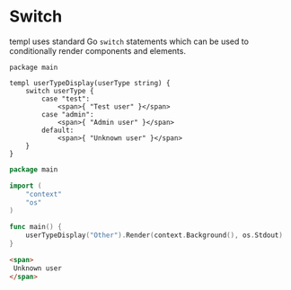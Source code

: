 # Switch

templ uses standard Go `switch` statements which can be used to conditionally render components and elements.

```templ title="component.templ"
package main

templ userTypeDisplay(userType string) {
	switch userType {
		case "test":
			<span>{ "Test user" }</span>
		case "admin":
			<span>{ "Admin user" }</span>
		default:
			<span>{ "Unknown user" }</span>
	}
}
```

```go title="main.go"
package main

import (
	"context"
	"os"
)

func main() {
	userTypeDisplay("Other").Render(context.Background(), os.Stdout)
}
```

```html title="Output"
<span>
 Unknown user
</span>
```
